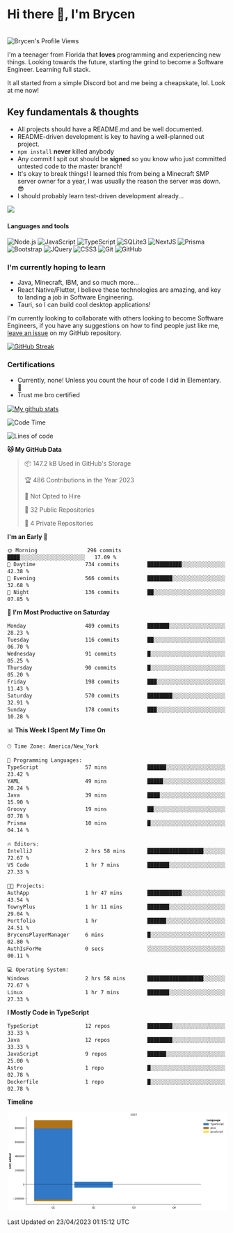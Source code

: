 # Hi there 👋, I'm Brycen

<br>
<img src="https://komarev.com/ghpvc/?username=BrycensRanch" alt="Brycen's Profile Views" />

I'm a teenager from Florida that **loves** programming and experiencing new things. Looking towards the future, starting the grind to become a Software Engineer. Learning full stack.

It all started from a simple Discord bot and me being a cheapskate, lol. Look at me now!

## Key fundamentals & thoughts

- All projects should have a README.md and be well documented.
- README-driven development is key to having a well-planned out project.
- `npm install` **never** killed anybody
- Any commit I spit out should be **signed** so you know who just committed untested code to the master branch!
- It's okay to break things! I learned this from being a Minecraft SMP server owner for a year, I was usually the reason the server was down. 😎
- I should probably learn test-driven development already...

<img src="https://res.cloudinary.com/practicaldev/image/fetch/s--OoBLh7-Q--/c_limit%2Cf_auto%2Cfl_progressive%2Cq_auto%2Cw_880/https://cdn-images-1.medium.com/max/1614/1%2A8BlqJ8lNVZzuRjAg1mZ50w.png" height="400"/>

<h4>Languages and tools</h4>
<p>
  <img src="https://img.shields.io/badge/node.js%20-%2343853D.svg?&style=for-the-badge&logo=node.js&logoColor=white" alt="Node.js" />
  <img src="https://img.shields.io/badge/javascript%20-%23323330.svg?&style=for-the-badge&logo=javascript&logoColor=%23F7DF1E" alt="JavaScript" />
  <img src="https://img.shields.io/badge/typescript%20-%23323330.svg?&style=for-the-badge&logo=typescript&logoColor=#3467eb" alt="TypeScript" />
  <img src="https://img.shields.io/badge/sqlite3%20-%23323330.svg?&style=for-the-badge&logo=sqlite&logoColor=#3467eb" alt="SQLite3" />
  <img src="https://img.shields.io/badge/Next.JS%20-%23323330.svg?&style=for-the-badge&logo=next.js&logoColor=#3467eb" alt="NextJS" />
  <img src="https://img.shields.io/badge/Prisma%20-%23323330.svg?&style=for-the-badge&logo=prisma&logoColor=#3467eb" alt="Prisma" />
  <img src="https://img.shields.io/badge/bootstrap%20-%23323330.svg?&style=for-the-badge&logo=bootstrap" alt="Bootstrap" />
  <img src="https://img.shields.io/badge/jquery%20-%23323330.svg?&style=for-the-badge&logo=jquery" alt="JQuery" />
  <img src="https://img.shields.io/badge/css3%20-%23323330.svg?&style=for-the-badge&logo=css3" alt="CSS3" />
  <img src="https://img.shields.io/badge/git%20-%23323330.svg?&style=for-the-badge&logo=git" alt="Git" />
  <img src="https://img.shields.io/badge/github%20-%23323330.svg?&style=for-the-badge&logo=github" alt="GitHub" />
</p>

### I'm currently hoping to learn

- Java, Minecraft, IBM, and so much more...
- React Native/Flutter, I believe these technologies are amazing, and key to landing a job in Software Engineering.
- Tauri, so I can build cool desktop applications!

 I'm currently looking to collaborate with others looking to become Software Engineers, if you have any suggestions on how to find people just like me, [leave an issue](https://github.com/BrycensRanch/BrycensRanch/issues/new) on my GitHub repository.
 
 <p><a href="https://git.io/streak-stats"><img src="https://streak-stats.demolab.com?user=BrycensRanch&amp;theme=dark&amp;hide_border=true&amp;fire=EB5454&amp;ring=0CEB19" alt="GitHub Streak"></a></p>


### Certifications

- Currently, none! Unless you count the hour of code I did in Elementary. 🤣
- Trust me bro certified

<a href="https://github.com/anuraghazra/github-readme-stats">
  <img align="center" src="https://github-readme-stats.anuraghazra1.vercel.app/api?username=BrycensRanch&show_icons=true&line_height=27&include_all_commits=true" alt="My github stats" />
</a>

<!--START_SECTION:waka-->
![Code Time](http://img.shields.io/badge/Code%20Time-249%20hrs%2047%20mins-blue)

![Lines of code](https://img.shields.io/badge/From%20Hello%20World%20I%27ve%20Written-946.5%20thousand%20lines%20of%20code-blue)

**🐱 My GitHub Data** 

> 📦 147.2 kB Used in GitHub's Storage 
 > 
> 🏆 486 Contributions in the Year 2023
 > 
> 🚫 Not Opted to Hire
 > 
> 📜 32 Public Repositories 
 > 
> 🔑 4 Private Repositories 
 > 
**I'm an Early 🐤** 

```text
🌞 Morning                296 commits         ████░░░░░░░░░░░░░░░░░░░░░   17.09 % 
🌆 Daytime                734 commits         ███████████░░░░░░░░░░░░░░   42.38 % 
🌃 Evening                566 commits         ████████░░░░░░░░░░░░░░░░░   32.68 % 
🌙 Night                  136 commits         ██░░░░░░░░░░░░░░░░░░░░░░░   07.85 % 
```
📅 **I'm Most Productive on Saturday** 

```text
Monday                   489 commits         ███████░░░░░░░░░░░░░░░░░░   28.23 % 
Tuesday                  116 commits         ██░░░░░░░░░░░░░░░░░░░░░░░   06.70 % 
Wednesday                91 commits          █░░░░░░░░░░░░░░░░░░░░░░░░   05.25 % 
Thursday                 90 commits          █░░░░░░░░░░░░░░░░░░░░░░░░   05.20 % 
Friday                   198 commits         ███░░░░░░░░░░░░░░░░░░░░░░   11.43 % 
Saturday                 570 commits         ████████░░░░░░░░░░░░░░░░░   32.91 % 
Sunday                   178 commits         ███░░░░░░░░░░░░░░░░░░░░░░   10.28 % 
```


📊 **This Week I Spent My Time On** 

```text
🕑︎ Time Zone: America/New_York

💬 Programming Languages: 
TypeScript               57 mins             ██████░░░░░░░░░░░░░░░░░░░   23.42 % 
YAML                     49 mins             █████░░░░░░░░░░░░░░░░░░░░   20.24 % 
Java                     39 mins             ████░░░░░░░░░░░░░░░░░░░░░   15.90 % 
Groovy                   19 mins             ██░░░░░░░░░░░░░░░░░░░░░░░   07.78 % 
Prisma                   10 mins             █░░░░░░░░░░░░░░░░░░░░░░░░   04.14 % 

🔥 Editors: 
IntelliJ                 2 hrs 58 mins       ██████████████████░░░░░░░   72.67 % 
VS Code                  1 hr 7 mins         ███████░░░░░░░░░░░░░░░░░░   27.33 % 

🐱‍💻 Projects: 
AuthApp                  1 hr 47 mins        ███████████░░░░░░░░░░░░░░   43.54 % 
TownyPlus                1 hr 11 mins        ███████░░░░░░░░░░░░░░░░░░   29.04 % 
Portfolio                1 hr                ██████░░░░░░░░░░░░░░░░░░░   24.51 % 
BrycensPlayerManager     6 mins              █░░░░░░░░░░░░░░░░░░░░░░░░   02.80 % 
AuthIsForMe              0 secs              ░░░░░░░░░░░░░░░░░░░░░░░░░   00.11 % 

💻 Operating System: 
Windows                  2 hrs 58 mins       ██████████████████░░░░░░░   72.67 % 
Linux                    1 hr 7 mins         ███████░░░░░░░░░░░░░░░░░░   27.33 % 
```

**I Mostly Code in TypeScript** 

```text
TypeScript               12 repos            ████████░░░░░░░░░░░░░░░░░   33.33 % 
Java                     12 repos            ████████░░░░░░░░░░░░░░░░░   33.33 % 
JavaScript               9 repos             ██████░░░░░░░░░░░░░░░░░░░   25.00 % 
Astro                    1 repo              █░░░░░░░░░░░░░░░░░░░░░░░░   02.78 % 
Dockerfile               1 repo              █░░░░░░░░░░░░░░░░░░░░░░░░   02.78 % 
```



**Timeline**

![Lines of Code chart](https://raw.githubusercontent.com/BrycensRanch/BrycensRanch/main/assets/bar_graph.png)


 Last Updated on 23/04/2023 01:15:12 UTC
<!--END_SECTION:waka-->

<!--
**BrycensRanch/BrycensRanch** is a ✨ _special_ ✨ repository because its `README.md` (this file) appears on your GitHub profile.

Here are some ideas to get you started:

- 🔭 I’m currently working on ...
- 🌱 I’m currently learning ...
- 👯 I’m looking to collaborate on ...
- 🤔 I’m looking for help with ...
- 💬 Ask me about ...
- 📫 How to reach me: ...
- 😄 Pronouns: ...
- ⚡ Fun fact: ...
-->
